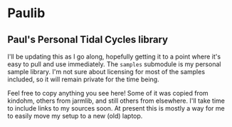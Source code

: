 # Paulib

## Paul's Personal Tidal Cycles library

I'll be updating this as I go along, hopefully getting it to a point where it's easy to pull and use immediately. The `samples` submodule is my personal sample library. I'm not sure about licensing for most of the samples included, so it will remain private for the time being.

Feel free to copy anything you see here! Some of it was copied from kindohm, others from jarmlib, and still others from elsewhere. I'll take time to include links to my sources soon. At present this is mostly a way for me to easily move my setup to a new (old) laptop.
